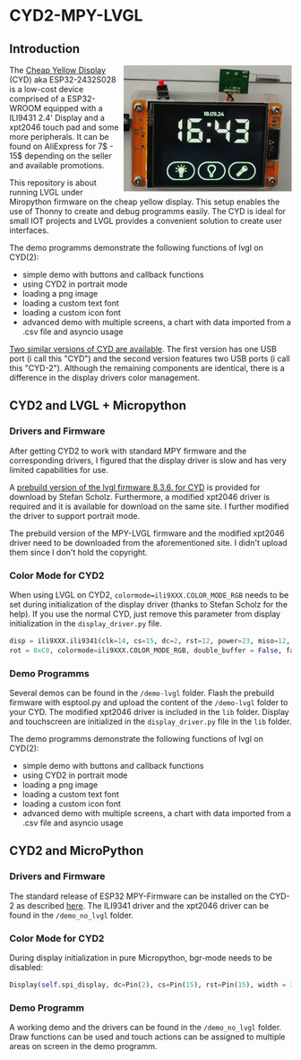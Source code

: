 # CYD2-MPY-LVGL

## Introduction
<img align="right"  src="doc/CYD1.jpg" width="300" height="auto" />

The [Cheap Yellow Display](https://github.com/witnessmenow/ESP32-Cheap-Yellow-Display/tree/main) (CYD) aka ESP32-2432S028 is a low-cost device comprised of a ESP32-WROOM equipped with a
ILI9431 2.4' Display and a xpt2046 touch pad and some more peripherals. It can be found on AliExpress for 7$ - 15$ depending on the seller and available promotions.

This repository is about running LVGL under Miropython firmware on the cheap yellow display. This setup enables the use of Thonny to create and debug programms easily.
The CYD is ideal for small IOT projects and LVGL provides a convenient solution to create user interfaces.

The demo programms demonstrate the following functions of lvgl on CYD(2):

- simple demo with buttons and callback functions
- using CYD2 in portrait mode
- loading a png image
- loading a custom text font
- loading a custom icon font
- advanced demo with multiple screens, a chart with data imported from a .csv file and asyncio usage

[Two similar versions of CYD are available](https://github.com/witnessmenow/ESP32-Cheap-Yellow-Display/blob/main/cyd.md). 
The first version has one USB port (i call this "CYD") and the second version features two USB ports (i call this "CYD-2"). 
Although the remaining components are identical, there is a difference in the display drivers color management.


## CYD2 and LVGL + Micropython

### Drivers and Firmware
After getting CYD2 to work with standard MPY firmware and the corresponding drivers,
I figured that the display driver is slow and has very limited capabilities for use.

A [prebuild version of the lvgl firmware 8.3.6. for CYD](https://stefan.box2code.de/2023/11/18/esp32-grafik-mit-lvgl-und-micropython/) is provided for download by Stefan Scholz.
Furthermore, a modified xpt2046 driver is required and it is available for download on the same site.
I further modified the driver to support portrait mode.

The prebuild version of the MPY-LVGL firmware and the modified xpt2046 driver need to be downloaded
from the aforementioned site. I didn't upload them since I don't hold the copyright.


### Color Mode for CYD2

When using LVGL on CYD2, `colormode=ili9XXX.COLOR_MODE_RGB` needs to be set during initialization of the display driver (thanks to Stefan Scholz for the help).
If you use the normal CYD, just remove this parameter from display initialization in the `display_driver.py` file.

```python
disp = ili9XXX.ili9341(clk=14, cs=15, dc=2, rst=12, power=23, miso=12, mosi=13, width = 320, height = 240,
rot = 0xC0, colormode=ili9XXX.COLOR_MODE_RGB, double_buffer = False, factor = 16)
```


### Demo Programms

Several demos can be found in the `/demo-lvgl` folder. Flash the prebuild firmware with esptool.py and upload the content of the `/demo-lvgl` folder to your CYD.
The modified xpt2046 driver is included in the `lib` folder. Display and touchscreen are initialized in the `display_driver.py` file in the `lib` folder.

The demo programms demonstrate the following functions of lvgl on CYD(2):

- simple demo with buttons and callback functions
- using CYD2 in portrait mode
- loading a png image
- loading a custom text font
- loading a custom icon font
- advanced demo with multiple screens, a chart with data imported from a .csv file and asyncio usage







## CYD2 and MicroPython

### Drivers and Firmware

The standard release of ESP32 MPY-Firmware can be installed on the CYD-2 as described [here](https://github.com/witnessmenow/ESP32-Cheap-Yellow-Display/blob/main/Examples/Micropython/Micropython.md).
The ILI9341 driver and the xpt2046 driver can be found in the `/demo_no_lvgl` folder. 

### Color Mode for CYD2

During display initialization in pure Micropython, bgr-mode needs to be disabled:
```python
Display(self.spi_display, dc=Pin(2), cs=Pin(15), rst=Pin(15), width = 320, height = 240, bgr = False)
```

### Demo Programm

A working demo and the drivers can be found in the `/demo_no_lvgl` folder. 
Draw functions can be used and touch actions can be assigned to multiple areas on screen in the demo programm.
